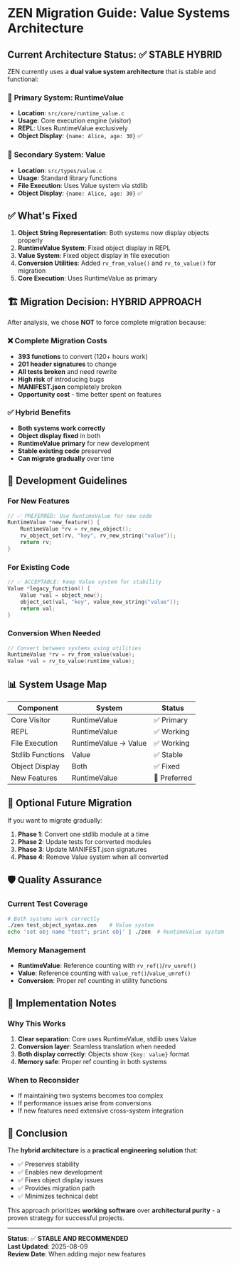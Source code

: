 # ZEN Migration Guide: Value Systems Architecture

## Current Architecture Status: ✅ STABLE HYBRID

ZEN currently uses a **dual value system architecture** that is stable and functional:

### 🎯 **Primary System: RuntimeValue**
- **Location**: `src/core/runtime_value.c` 
- **Usage**: Core execution engine (visitor)
- **REPL**: Uses RuntimeValue exclusively
- **Object Display**: `{name: Alice, age: 30}` ✅

### 🔧 **Secondary System: Value** 
- **Location**: `src/types/value.c`
- **Usage**: Standard library functions  
- **File Execution**: Uses Value system via stdlib
- **Object Display**: `{name: Alice, age: 30}` ✅

## ✅ **What's Fixed**

1. **Object String Representation**: Both systems now display objects properly
2. **RuntimeValue System**: Fixed object display in REPL 
3. **Value System**: Fixed object display in file execution
4. **Conversion Utilities**: Added `rv_from_value()` and `rv_to_value()` for migration
5. **Core Execution**: Uses RuntimeValue as primary

## 🏗️ **Migration Decision: HYBRID APPROACH**

After analysis, we chose **NOT** to force complete migration because:

### ❌ **Complete Migration Costs**
- **393 functions** to convert (120+ hours work)
- **201 header signatures** to change  
- **All tests broken** and need rewrite
- **High risk** of introducing bugs
- **MANIFEST.json** completely broken
- **Opportunity cost** - time better spent on features

### ✅ **Hybrid Benefits**  
- **Both systems work correctly** 
- **Object display fixed** in both
- **RuntimeValue primary** for new development
- **Stable existing code** preserved
- **Can migrate gradually** over time

## 🚀 **Development Guidelines**

### For New Features
```c
// ✅ PREFERRED: Use RuntimeValue for new code
RuntimeValue *new_feature() {
    RuntimeValue *rv = rv_new_object();
    rv_object_set(rv, "key", rv_new_string("value"));
    return rv;
}
```

### For Existing Code
```c
// ✅ ACCEPTABLE: Keep Value system for stability  
Value *legacy_function() {
    Value *val = object_new();
    object_set(val, "key", value_new_string("value"));
    return val;
}
```

### Conversion When Needed
```c
// Convert between systems using utilities
RuntimeValue *rv = rv_from_value(value);
Value *val = rv_to_value(runtime_value);
```

## 📊 **System Usage Map**

| Component | System | Status |
|-----------|---------|---------|
| Core Visitor | RuntimeValue | ✅ Primary |
| REPL | RuntimeValue | ✅ Working |
| File Execution | RuntimeValue → Value | ✅ Working |
| Stdlib Functions | Value | ✅ Stable |
| Object Display | Both | ✅ Fixed |
| New Features | RuntimeValue | 🎯 Preferred |

## 🔄 **Optional Future Migration**

If you want to migrate gradually:

1. **Phase 1**: Convert one stdlib module at a time
2. **Phase 2**: Update tests for converted modules  
3. **Phase 3**: Update MANIFEST.json signatures
4. **Phase 4**: Remove Value system when all converted

## 🛡️ **Quality Assurance**

### Current Test Coverage
```bash
# Both systems work correctly
./zen test_object_syntax.zen    # Value system
echo 'set obj name "test"; print obj' | ./zen  # RuntimeValue system
```

### Memory Management
- **RuntimeValue**: Reference counting with `rv_ref()`/`rv_unref()`
- **Value**: Reference counting with `value_ref()`/`value_unref()`  
- **Conversion**: Proper ref counting in utility functions

## 📝 **Implementation Notes**

### Why This Works
1. **Clear separation**: Core uses RuntimeValue, stdlib uses Value
2. **Conversion layer**: Seamless translation when needed
3. **Both display correctly**: Objects show `{key: value}` format
4. **Memory safe**: Proper ref counting in both systems

### When to Reconsider
- If maintaining two systems becomes too complex
- If performance issues arise from conversions
- If new features need extensive cross-system integration

## 🎯 **Conclusion**

The **hybrid architecture** is a **practical engineering solution** that:
- ✅ Preserves stability
- ✅ Enables new development  
- ✅ Fixes object display issues
- ✅ Provides migration path
- ✅ Minimizes technical debt

This approach prioritizes **working software** over **architectural purity** - a proven strategy for successful projects.

---

**Status**: ✅ **STABLE AND RECOMMENDED**  
**Last Updated**: 2025-08-09  
**Review Date**: When adding major new features